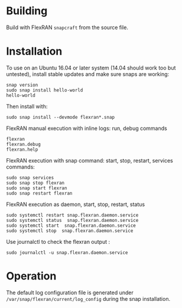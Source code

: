# Building

Build with FlexRAN  `snapcraft` from the source file.

# Installation

To use on an Ubuntu 16.04 or later system (14.04 should work too but untested),
install stable updates and make sure snaps are working:
```shell
snap version
sudo snap install hello-world
hello-world
```

Then install with:
```shell
sudo snap install --devmode flexran*.snap
```


FlexRAN  manual execution with inline logs: run, debug commands
```shell
flexran
flexran.debug
flexran.help
```

FlexRAN execution with snap command: start, stop, restart, services commands:
```shell
sudo snap services
sudo snap stop flexran
sudo snap start flexran
sudo snap restart flexran
```

FlexRAN execution as daemon, start, stop, restart, status
```shell
sudo systemctl restart snap.flexran.daemon.service
sudo systemctl status  snap.flexran.daemon.service
sudo systemctl start  snap.flexran.daemon.service
sudo systemctl stop  snap.flexran.daemon.service
```

Use journalctl to check the flexran output :
```shell
sudo journalctl -u snap.flexran.daemon.service
```

# Operation

The default log configuration file is generated under
`/var/snap/flexran/current/log_config`  during the snap installation.
